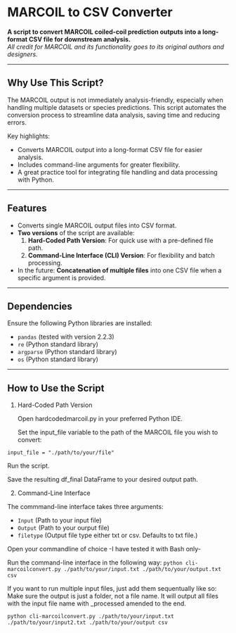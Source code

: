 # MARCOIL to CSV Converter

**A script to convert MARCOIL coiled-coil prediction outputs into a long-format CSV file for downstream analysis.**  
*All credit for MARCOIL and its functionality goes to its original authors and designers.*

---

## **Why Use This Script?**

The MARCOIL output is not immediately analysis-friendly, especially when handling multiple datasets or species predictions. This script automates the conversion process to streamline data analysis, saving time and reducing errors.

Key highlights:
- Converts MARCOIL output into a long-format CSV file for easier analysis.
- Includes command-line arguments for greater flexibility.
- A great practice tool for integrating file handling and data processing with Python.

---

## **Features**

- Converts single MARCOIL output files into CSV format.  
- **Two versions** of the script are available:
  1. **Hard-Coded Path Version**: For quick use with a pre-defined file path.
  2. **Command-Line Interface (CLI) Version**: For flexibility and batch processing.  
- In the future: **Concatenation of multiple files** into one CSV file when a specific argument is provided.

---

## **Dependencies**

Ensure the following Python libraries are installed:

- `pandas` (tested with version 2.2.3)
- `re` (Python standard library)
- `argparse` (Python standard library)
- `os` (Python standard library)

---

## **How to Use the Script**
1. Hard-Coded Path Version

    Open hardcodedmarcoil.py in your preferred Python IDE.

    Set the input_file variable to the path of the MARCOIL file you wish to convert:

```input_file = "./path/to/your/file"```

Run the script.

Save the resulting df_final DataFrame to your desired output path.

2. Command-Line Interface

  The commmand-line interface takes three arguments:
  
  - `Input` (Path to your input file)
  - `Output` (Path to your ourput file)
  - `filetype` (Output file type either txt or csv. Defaults to txt file.)

  Open your commandline of choice  -I have tested it with Bash only-

  Run the command-line interface in the following way: 
  ```python cli-marcoilconvert.py ./path/to/your/input.txt ./path/to/your/output.txt csv```

  If you want to run multiple input files, just add them sequentually like so: 
  Make sure the output is just a folder, not a file name. It will output all files with the input file name with _processed amended to the end. 
  
   ```python cli-marcoilconvert.py ./path/to/your/input.txt ./path/to/your/input2.txt ./path/to/your/output csv```

   
